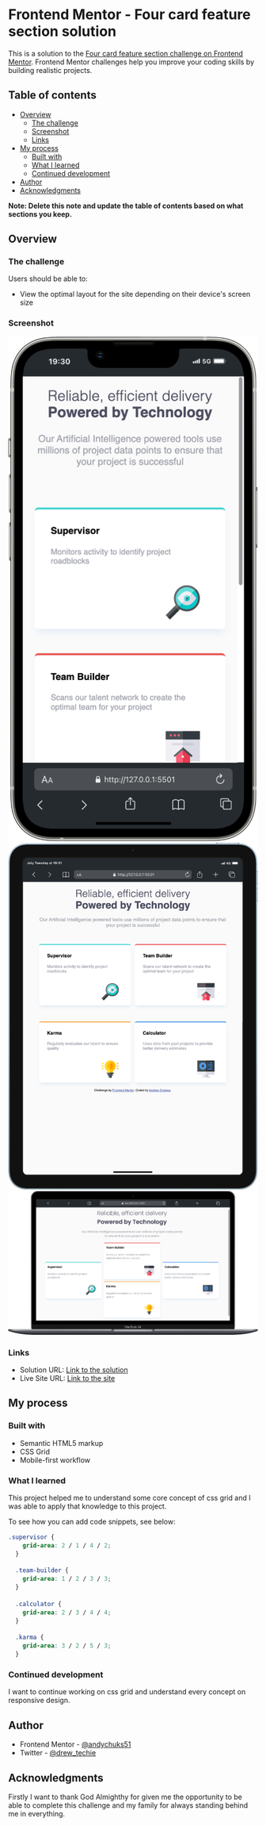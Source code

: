 # Frontend Mentor - Four card feature section solution

This is a solution to the [Four card feature section challenge on Frontend Mentor](https://www.frontendmentor.io/challenges/four-card-feature-section-weK1eFYK). Frontend Mentor challenges help you improve your coding skills by building realistic projects.

## Table of contents

- [Overview](#overview)
  - [The challenge](#the-challenge)
  - [Screenshot](#screenshot)
  - [Links](#links)
- [My process](#my-process)
  - [Built with](#built-with)
  - [What I learned](#what-i-learned)
  - [Continued development](#continued-development)
- [Author](#author)
- [Acknowledgments](#acknowledgments)

**Note: Delete this note and update the table of contents based on what sections you keep.**

## Overview

### The challenge

Users should be able to:

- View the optimal layout for the site depending on their device's screen size

### Screenshot

![mobile_view](./images/screenshots/iPhone-13-PRO-MAX-127.0.0.1.png)
![tablet_view](./images/screenshots/iPad-Air-4-127.0.0.1.png)
![desktop_view](./images/screenshots/Macbook-Air-127.0.0.1.png)

### Links

- Solution URL: [Link to the solution](https://github.com/andychuks51/four-card-feature-section)
- Live Site URL: [Link to the site](https://andychuks51.github.io/four-card-feature-section/)

## My process

### Built with

- Semantic HTML5 markup
- CSS Grid
- Mobile-first workflow

### What I learned

This project helped me to understand some core concept of css grid and I was able to apply that knowledge to this project.

To see how you can add code snippets, see below:

```css
.supervisor {
    grid-area: 2 / 1 / 4 / 2;
  }

  .team-builder {
    grid-area: 1 / 2 / 3 / 3;
  }

  .calculator {
    grid-area: 2 / 3 / 4 / 4;
  }

  .karma {
    grid-area: 3 / 2 / 5 / 3;
  }
```

### Continued development

I want to continue working on css grid and understand every concept on responsive design.

## Author

- Frontend Mentor - [@andychuks51](https://www.frontendmentor.io/profile/andychuks51)
- Twitter - [@drew_techie](https://twitter.com/drew_techie?s=21&t=fnCK2rhLujE0bENIy80WiA)

## Acknowledgments

Firstly I want to thank God Almighthy for given me the opportunity to be able to complete this challenge and my family for always standing behind me in everything.
